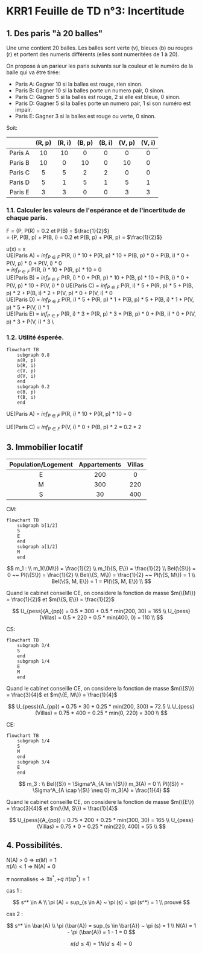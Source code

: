 # KRR1 Feuille de TD n°3: Incertitude

## 1. Des paris "à 20 balles"

Une urne contient 20 balles. Les balles sont verte (v), bleues (b) ou rouges (r) et portent des numeris différents (elles sont numeritées de 1 à 20).

On propose à un parieur les paris suivants sur la couleur et le numéro de la balle qui va étre tirée:

- Paris A: Gagner 10 si la balles est rouge, rien sinon.
- Paris B: Gagner 10 si la balles porte un numero pair, 0 sinon.
- Paris C: Gagner 5 si la balles est rouge, 2 si elle est bleue, 0 sinon.
- Paris D: Gagner 5 si la balles porte un numero pair, 1 si son numéro est impair.
- Paris E: Gagner 3 si la balles est rouge ou verte, 0 sinon.

Soit:

|         | (R, p) | (R, i) | (B, p) | (B, i) | (V, p) | (V, i) |
| :-----: | :----: | :----: | :----: | :----: | :----: | :----: |
| Paris A |   10   |   10   |   0    |   0    |   0    |   0    |
| Paris B |   10   |   0    |   10   |   0    |   10   |   0    |
| Paris C |   5    |   5    |   2    |   2    |   0    |   0    |
| Paris D |   5    |   1    |   5    |   1    |   5    |   1    |
| Paris E |   3    |   3    |   0    |   0    |   3    |   3    |

### 1.1. Calculer les valeurs de l'espérance et de l'incertitude de chaque paris.

F = {P, P(R) = 0.2 et P(B) = $\frac{1}{2}$} \
 = {P, P(B, p) + P(B, i) = 0.2 et P(B, p) + P(R, p) = $\frac{1}{2}$}

u(x) = x \
UE(Paris A) = $inf_{P \in F}$ P(R, i) \* 10 + P(R, p) \* 10 + P(B, p) \* 0 + P(B, i) \* 0 + P(V, p) \* 0 + P(V, i) \* 0 \
 = $inf_{P \in F}$ P(R, i) \* 10 + P(R, p) \* 10 = 0 \
UE(Paris B) = $inf_{P \in F}$ P(R, i) \* 0 + P(R, p) \* 10 + P(B, p) \* 10 + P(B, i) \* 0 + P(V, p) \* 10 + P(V, i) \* 0
UE(Paris C) = $inf_{P \in F}$ P(R, i) \* 5 + P(R, p) \* 5 + P(B, p) \* 2 + P(B, i) \* 2 + P(V, p) \* 0 + P(V, i) \* 0 \
UE(Paris D) = $inf_{P \in F}$ P(R, i) \* 5 + P(R, p) \* 1 + P(B, p) \* 5 + P(B, i) \* 1 + P(V, p) \* 5 + P(V, i) \* 1 \
UE(Paris E) = $inf_{P \in F}$ P(R, i) \* 3 + P(R, p) \* 3 + P(B, p) \* 0 + P(B, i) \* 0 + P(V, p) \* 3 + P(V, i) \* 3 \

### 1.2. Utilité ésperée.

```mermaid
flowchart TB
    subgraph 0.8
    a(R, p)
    b(R, i)
    c(V, p)
    d(V, i)
    end
    subgraph 0.2
    e(B, p)
    f(B, i)
    end
```

UE(Paris A) = $inf_{P \in F}$ P(R, i) \* 10 + P(R, p) \* 10 = 0

UE(Paris C) = $inf_{P \in F}$ P(V, i) \* 0 + P(B, p) \* 2 = 0.2 \* 2

## 3. Immobilier locatif

| Population/Logement | Appartements | Villas |
| :-----------------: | :----------: | :----: |
|          E          |     200      |   0    |
|          M          |     300      |  220   |
|          S          |      30      |  400   |

CM:

```mermaid
flowchart TB
    subgraph b[1/2]
    S
    E
    end
    subgraph a[1/2]
    M
    end
```

$$
    m_1 : \\
    m_1(\{M\}) = \frac{1}{2} \\ m_1(\{S, E\}) = \frac{1}{2} \\
    Bel(\{S\}) = 0 ~~ Pl(\{S\}) = \frac{1}{2} \\
    Bel(\{S, M\}) = \frac{1}{2} ~~ Pl(\{S, M\}) = 1  \\
    Bel(\{S, M, E\}) = 1 = Pl(\{S, M, E\}) \\
$$

Quand le cabinet conseille CE, on considere la fonction de masse $m(\{M\}) = \frac{1}{2}$ et $m(\{S, E\}) = \frac{1}{2}$

$$
    U_{pess}(A_{pp}) = 0.5 * 300 + 0.5 * min(200, 30) = 165 \\
    U_{pess}(Villas) = 0.5 * 220 + 0.5 * min(400, 0)  = 110 \\
$$

CS:

```mermaid
flowchart TB
    subgraph 3/4
    S
    end
    subgraph 1/4
    E
    M
    end
```

Quand le cabinet conseille CE, on considere la fonction de masse $m(\{S\}) = \frac{3}{4}$ et $m(\{E, M\}) = \frac{1}{4}$

$$
    U_{pess}(A_{pp}) = 0.75 * 30 + 0.25 * min(200, 300) = 72.5 \\
    U_{pess}(Villas) = 0.75 * 400 + 0.25 * min(0, 220)  = 300 \\
$$

CE:

```mermaid
flowchart TB
    subgraph 1/4
    S
    M
    end
    subgraph 3/4
    E
    end
```

$$
    m_3 : \\
    Bel({S}) = \Sigma^A_{A \in \{S\}} m_3(A) = 0  \\
    Pl({S}) = \Sigma^A_{A \cap \{S\} \neq 0} m_3(A) = \frac{1}{4}
$$

Quand le cabinet conseille CE, on considere la fonction de masse $m(\{E\}) = \frac{3}{4}$ et $m(\{M, S\}) = \frac{1}{4}$

$$
    U_{pess}(A_{pp}) = 0.75 * 200 + 0.25 * min(300, 30) = 165 \\
    U_{pess}(Villas) = 0.75 * 0 + 0.25 * min(220, 400)  = 55 \\
$$

## 4. Possibilités.

N(A) > 0 => $\pi(M) = 1$ \
$\pi(A) < 1$ => N(A) = 0

$\pi$ normalisés -> $\exists s^*, +q ~\pi(sp^*) = 1$

cas 1 :

$$
 s^* \in A \\
 \pi (A) = sup_{s \in A} ~ \pi (s) = \pi (s^*) = 1 \\
 prouvé
$$

cas 2 :

$$
 s^* \in \bar{A} \\
 \pi (\bar{A}) = sup_{s \in \bar{A}} ~ \pi (s) = 1 \\
 N(A) = 1 - \pi (\bar{A}) = 1 - 1 = 0
$$

$$
    \pi (d \leq 4) = 1
    N(d \leq 4) = 0
$$
